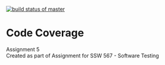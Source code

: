 [![build status of master](https://circleci.com/gh/Ashayp/SSW567.svg?style=svg)](https://app.circleci.com/pipelines/github/Ashayp/SSW567?branch=HW05_PylintCoverage&filter=all)
# Code Coverage

Assignment 5<br />
Created as part of Assignment for SSW 567 - Software Testing <br />
